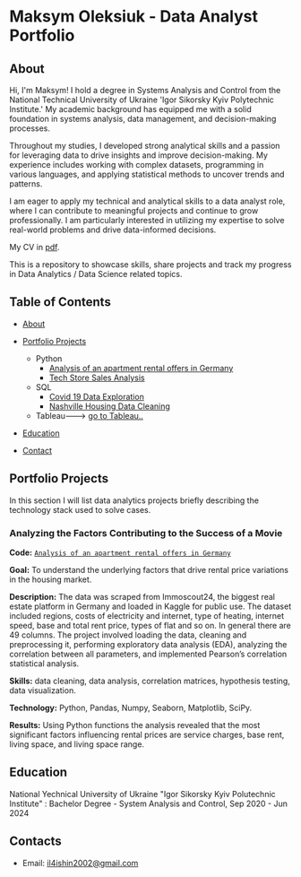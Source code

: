 # Maksym Oleksiuk - Data Analyst Portfolio
## About
Hi, I'm Maksym! I hold a degree in Systems Analysis and Control from the National Technical University of Ukraine 'Igor Sikorsky Kyiv Polytechnic Institute.' My academic background has equipped me with a solid foundation in systems analysis, data management, and decision-making processes.

Throughout my studies, I developed strong analytical skills and a passion for leveraging data to drive insights and improve decision-making. My experience includes working with complex datasets, programming in various languages, and applying statistical methods to uncover trends and patterns.

I am eager to apply my technical and analytical skills to a data analyst role, where I can contribute to meaningful projects and continue to grow professionally. I am particularly interested in utilizing my expertise to solve real-world problems and drive data-informed decisions.

My CV in [pdf](link).

This is a repository to showcase skills, share projects and track my progress in Data Analytics / Data Science related topics.

## Table of Contents
- [About](https://github.com/IIIHilariouSIII/Data-Analyst-Portfolio/blob/main/README.md#about)
- [Portfolio Projects](https://github.com/IIIHilariouSIII/Portfolio-Projects/blob/main/README.md#portfolio-projects)
  - Python
    - [Analysis of an apartment rental offers in Germany](https://github.com/IIIHilariouSIII/Portfolio-Projects/blob/main/Immo_analysis.ipynb)
    - [Tech Store Sales Analysis](link)  
  - SQL
    - [Covid 19 Data Exploration](link)
    - [Nashville Housing Data Cleaning](link)
  - Tableau---> [go to Tableau..](link)
  


- [Education](https://github.com/IIIHilariouSIII/Data-Analyst-Portfolio/blob/main/README.md#education)  
- [Contact](https://github.com/IIIHilariouSIII/Data-Analyst-Portfolio/blob/main/README.md#contacts)
## Portfolio Projects
In this section I will list data analytics projects briefly describing the technology stack used to solve cases.

### Analyzing the Factors Contributing to the Success of a Movie
**Code:** [`Analysis of an apartment rental offers in Germany`](https://github.com/tiannaparris/PortfolioProjects/blob/main/Analyzing%20the%20Factors%20Contributing%20to%20the%20Success%20of%20a%20Movie.ipynb)

**Goal:** To understand the underlying factors that drive rental price variations in the housing market.

**Description:** The data was scraped from Immoscout24, the biggest real estate platform in Germany and loaded in Kaggle for public use. The dataset included regions, costs of electricity and internet, type of heating, internet speed, base and total rent price, types of flat and so on. In general there are 49 columns. The project involved loading the data, cleaning and preprocessing it, performing exploratory data analysis (EDA), analyzing the correlation between all parameters, and implemented Pearson’s correlation statistical analysis.

**Skills:** data cleaning, data analysis, correlation matrices, hypothesis testing, data visualization.

**Technology:** Python, Pandas, Numpy, Seaborn, Matplotlib, SciPy.

**Results:** Using Python functions the analysis revealed that the most significant factors influencing rental prices are service charges, base rent, living space, and living space range.







## Education
National Yechnical University of Ukraine "Igor Sikorsky Kyiv Polutechnic Institute" : 
Bachelor Degree - System Analysis and Control,
Sep 2020 - Jun 2024


## Contacts
- Email: il4ishin2002@gmail.com
